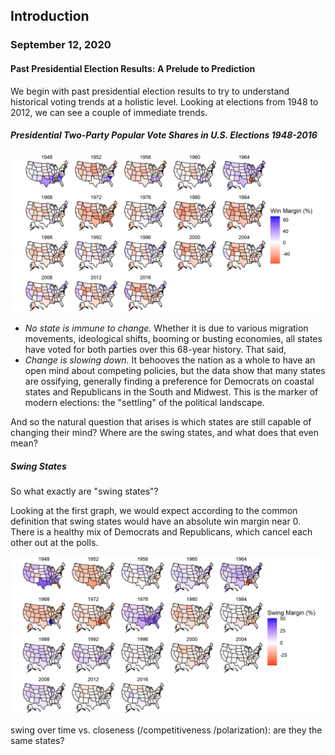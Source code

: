 ## Introduction

### September 12, 2020



#### Past Presidential Election Results: A Prelude to Prediction


We begin with past presidential election results to try to understand historical
voting trends at a holistic level. Looking at elections from 1948 to 2012, we
can see a couple of immediate trends.


##### Presidential Two-Party Popular Vote Shares in U.S. Elections 1948-2016

![Win Margins](../figures/popvote_win_margin.png)


- *No state is immune to change.* Whether it is due to various migration
movements, ideological shifts, booming or busting economies, all states have
voted for both parties over this 68-year history. That said,
- *Change is slowing down.* It behooves the nation as a whole to have an open
mind about competing policies, but the data show that many states are ossifying,
generally finding a preference for Democrats on coastal states and Republicans
in the South and Midwest. This is the marker of modern elections: the "settling"
of the political landscape.


And so the natural question that arises is which states are still capable of
changing their mind? Where are the swing states, and what does that even mean?



##### Swing States


So what exactly are "swing states"?

Looking at the first graph, we would expect according to the common definition
that swing states would have an absolute win margin near 0. There is a healthy
mix of Democrats and Republicans, which cancel each other out at the polls.


![Swing Margins](../figures/popvote_swing_margin.png)


swing over time vs. closeness (/competitiveness /polarization): are they the same states?
